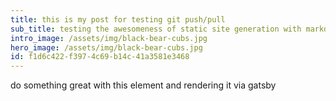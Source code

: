 ```yaml
---
title: this is my post for testing git push/pull
sub_title: testing the awesomeness of static site generation with markdown driven cms
intro_image: /assets/img/black-bear-cubs.jpg
hero_image: /assets/img/black-bear-cubs.jpg
id: f1d6c422-f397-4c69-b14c-41a3581e3468
---
```

do something great with this element and rendering it via gatsby